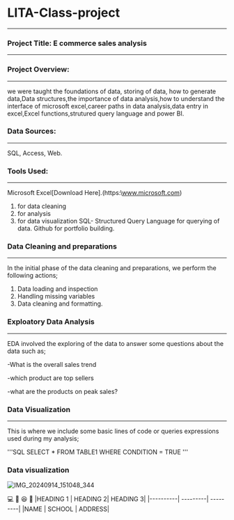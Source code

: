 # LITA-Class-project
---
### Project Title: E commerce sales analysis

---
### Project Overview: 
---
we were taught the foundations of data, storing of data, how to generate data,Data structures,the importance of data analysis,how to understand the interface of microsoft excel,career paths in data analysis,data entry in excel,Excel functions,strutured query language and power BI.

### Data Sources:
---
SQL, Access, Web.

### Tools Used:
---
Microsoft Excel[Download Here].(https:\\www.microsoft.com)

1. for data cleaning
2. for analysis
3. for data visualization
SQL- Structured Query Language for querying of data.
Github for portfolio building.

### Data Cleaning and preparations
---
In the initial phase of the data cleaning and preparations, we perform the following actions;
1. Data loading and inspection
2. Handling missing variables
3. Data cleaning and formatting.

### Exploatory Data Analysis
---
EDA involved the exploring of the data to answer some questions about the data such as;

-What is the overall sales trend

-which product are top sellers

-what are the products on peak sales?

### Data Visualization
---
This is where we include some basic lines of code or queries expressions used during my analysis;

'''SQL
SELECT * FROM TABLE1
WHERE CONDITION = TRUE
'''
### Data visualization

![IMG_20240914_151048_344](https://github.com/user-attachments/assets/852cad07-f5a8-4ea9-8f7a-db0fe3045398)

💻
🥊
😆
🙏
|HEADING 1 | HEADING 2| HEADING 3|
|----------| ---------| ---------|
|NAME | SCHOOL | ADDRESS|


